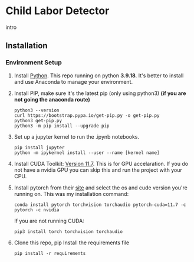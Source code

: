 # Child Labor Detector

intro

## Installation

### Environment Setup
1. Install [Python](https://www.python.org/downloads/). This repo running on python **3.9.18**. It's better to install and use Anaconda to manage your environment.
2. Install PIP, make sure it's the latest pip (only using python3) **(if you are not going the anaconda route)**
   ```
   python3 --version
   curl https://bootstrap.pypa.io/get-pip.py -o get-pip.py
   python3 get-pip.py
   python3 -m pip install --upgrade pip
   ```
3. Set up a jupyter kernel to run the .ipynb notebooks.
   ```
   pip install jupyter
   python -m ipykernel install --user --name [kernel name]
   ```
4. Install CUDA Toolkit: [Version 11.7](https://developer.nvidia.com/cuda-11-7-0-download-archive). This is for GPU accelaration. If you do not have a nvidia GPU you can skip this and run the project with your CPU.
5. Install pytorch from their [site](https://pytorch.org/) and select the os and cude version you're running on. This was my installation command:

   `conda install pytorch torchvision torchaudio pytorch-cuda=11.7 -c pytorch -c nvidia`

   If you are not running CUDA:

   `pip3 install torch torchvision torchaudio`
6. Clone this repo, pip Install the requirements file
   
   `pip install -r requirements`
